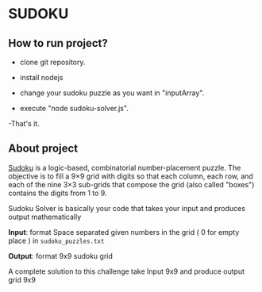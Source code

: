 # SUDOKU

## How to run project?

- clone git repository.

- install nodejs

- change your sudoku puzzle as you want in "inputArray".

- execute "node sudoku-solver.js".

-That's it.



## About project

[Sudoku](http://en.wikipedia.org/wiki/Sudoku) is a logic-based, combinatorial number-placement puzzle. The objective is to fill a 9×9 grid with digits so that each column, each row, and each of the nine 3×3 sub-grids that compose the grid (also called "boxes") contains the digits from 1 to 9.

Sudoku Solver is basically your code that takes your input and produces output mathematically

<b>Input</b>: format Space separated given numbers in the grid ( 0 for empty place ) in `sudoku_puzzles.txt`

<b>Output</b>: format 9x9 sudoku grid

A complete solution to this challenge take Input 9x9 and produce output grid 9x9
